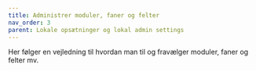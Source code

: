 ```yaml
---
title: Administrer moduler, faner og felter
nav_order: 3
parent: Lokale opsætninger og lokal admin settings
---
```

 
Her følger en vejledning til hvordan man til og fravælger moduler, faner og felter mv.
